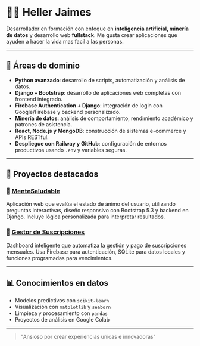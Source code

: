 # 👨‍💻 Heller Jaimes

Desarrollador en formación con enfoque en **inteligencia artificial, minería de datos** y desarrollo web **fullstack**. Me gusta crear aplicaciones que ayuden a hacer la vida mas facil a las personas.

---

## 🧠 Áreas de dominio

- **Python avanzado**: desarrollo de scripts, automatización y análisis de datos.
- **Django + Bootstrap**: desarrollo de aplicaciones web completas con frontend integrado.
- **Firebase Authentication + Django**: integración de login con Google/Firebase y backend personalizado.
- **Minería de datos**: análisis de comportamiento, rendimiento académico y patrones de asistencia.
- **React, Node.js y MongoDB**: construcción de sistemas e-commerce y APIs RESTful.
- **Despliegue con Railway y GitHub**: configuración de entornos productivos usando `.env` y variables seguras.

---

## 🚀 Proyectos destacados

### 🔹 [MenteSaludable](https://github.com/HellerJaimes/MenteSaludable)
Aplicación web que evalúa el estado de ánimo del usuario, utilizando preguntas interactivas, diseño responsivo con Bootstrap 5.3 y backend en Django. Incluye lógica personalizada para interpretar resultados.

### 🔹 [Gestor de Suscripciones](https://github.com/HellerJaimes/DespliegueGestiondeSuscripciones)
Dashboard inteligente que automatiza la gestión y pago de suscripciones mensuales. Usa Firebase para autenticación, SQLite para datos locales y funciones programadas para vencimientos.

---

## 📊 Conocimientos en datos

- Modelos predictivos con `scikit-learn`
- Visualización con `matplotlib` y `seaborn`
- Limpieza y procesamiento con `pandas`
- Proyectos de análisis en Google Colab
---

> "Ansioso por crear experiencias unicas e innovadoras"
